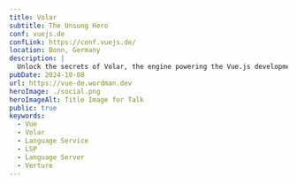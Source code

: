```yaml
---
title: Volar
subtitle: The Unsung Hero
conf: vuejs.de 
confLink: https://conf.vuejs.de/
location: Bonn, Germany
description: |
  Unlock the secrets of Volar, the engine powering the Vue.js development experience, with an under-the-hood look at its architecture and core functionalities. We will explore how Volar achieves its advanced language support and seamless TypeScript integration, enhancing productivity and development workflows. This talk promises a deep dive into the technical foundations of Volar, equipping attendees with the knowledge to fully harness its capabilities in their Vue.js projects.
pubDate: 2024-10-08
url: https://vue-de.wordman.dev
heroImage: ./social.png
heroImageAlt: Title Image for Talk
public: true
keywords: 
  - Vue
  - Volar
  - Language Service
  - LSP
  - Language Server
  - Verture
---
```

